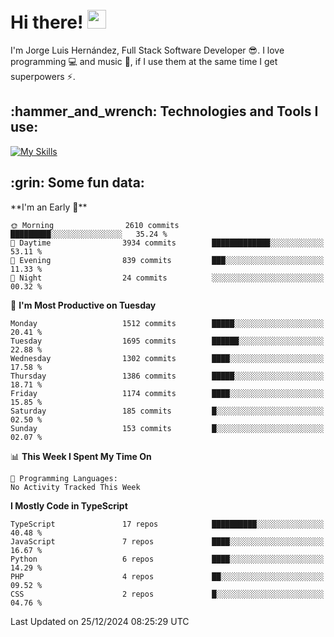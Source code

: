 <h1 align="left">
 <abc>
  <br>Hi there! <img src="https://user-images.githubusercontent.com/42378118/110234147-e3259600-7f4e-11eb-95be-0c4047144dea.gif" width="30"><br>
 </abc>
</h1>

I'm Jorge Luis Hernández, Full Stack Software Developer :sunglasses:. I love programming :computer: and music :musical_score:, if I use them at the same time I get superpowers :zap:. 


<h2 align="left">:hammer_and_wrench: Technologies and Tools I use:</h2>

[![My Skills](https://skillicons.dev/icons?i=js,ts,html,css,py,vue,react,next,nest,postgres,mysql)](https://skillicons.dev)

<h2 align="left">:grin: Some fun data:</h2>
<!--START_SECTION:waka-->
**I'm an Early 🐤** 

```text
🌞 Morning                2610 commits        █████████░░░░░░░░░░░░░░░░   35.24 % 
🌆 Daytime                3934 commits        █████████████░░░░░░░░░░░░   53.11 % 
🌃 Evening                839 commits         ███░░░░░░░░░░░░░░░░░░░░░░   11.33 % 
🌙 Night                  24 commits          ░░░░░░░░░░░░░░░░░░░░░░░░░   00.32 % 
```
📅 **I'm Most Productive on Tuesday** 

```text
Monday                   1512 commits        █████░░░░░░░░░░░░░░░░░░░░   20.41 % 
Tuesday                  1695 commits        ██████░░░░░░░░░░░░░░░░░░░   22.88 % 
Wednesday                1302 commits        ████░░░░░░░░░░░░░░░░░░░░░   17.58 % 
Thursday                 1386 commits        █████░░░░░░░░░░░░░░░░░░░░   18.71 % 
Friday                   1174 commits        ████░░░░░░░░░░░░░░░░░░░░░   15.85 % 
Saturday                 185 commits         █░░░░░░░░░░░░░░░░░░░░░░░░   02.50 % 
Sunday                   153 commits         █░░░░░░░░░░░░░░░░░░░░░░░░   02.07 % 
```


📊 **This Week I Spent My Time On** 

```text
💬 Programming Languages: 
No Activity Tracked This Week
```

**I Mostly Code in TypeScript** 

```text
TypeScript               17 repos            ██████████░░░░░░░░░░░░░░░   40.48 % 
JavaScript               7 repos             ████░░░░░░░░░░░░░░░░░░░░░   16.67 % 
Python                   6 repos             ████░░░░░░░░░░░░░░░░░░░░░   14.29 % 
PHP                      4 repos             ██░░░░░░░░░░░░░░░░░░░░░░░   09.52 % 
CSS                      2 repos             █░░░░░░░░░░░░░░░░░░░░░░░░   04.76 % 
```




 Last Updated on 25/12/2024 08:25:29 UTC
<!--END_SECTION:waka-->
